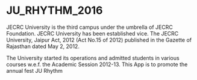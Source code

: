 # JU_RHYTHM_2016
JECRC University is the third campus under the umbrella of JECRC Foundation. JECRC University has been established vice. The JECRC University, Jaipur Act, 2012 (Act No.15 of 2012) published in the Gazette of Rajasthan dated May 2, 2012. 

The University started its operations and admitted students in various courses w.e.f. the Academic Session 2012-13. This App is to promote the annual fest JU Rhythm
